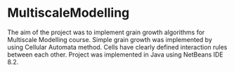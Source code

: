 # MultiscaleModelling
The aim of the project was to implement grain growth algorithms for Multiscale Modelling course. 
Simple grain growth was implemented by using Cellular Automata method. Cells have clearly defined interaction rules between each other.
Project was implemented in Java using NetBeans IDE 8.2.
